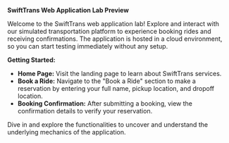 **SwiftTrans Web Application Lab Preview**

Welcome to the SwiftTrans web application lab! Explore and interact with our simulated transportation platform to experience booking rides and receiving confirmations. The application is hosted in a cloud environment, so you can start testing immediately without any setup.

**Getting Started:**
- **Home Page:** Visit the landing page to learn about SwiftTrans services.
- **Book a Ride:** Navigate to the "Book a Ride" section to make a reservation by entering your full name, pickup location, and dropoff location.
- **Booking Confirmation:** After submitting a booking, view the confirmation details to verify your reservation.

Dive in and explore the functionalities to uncover and understand the underlying mechanics of the application.